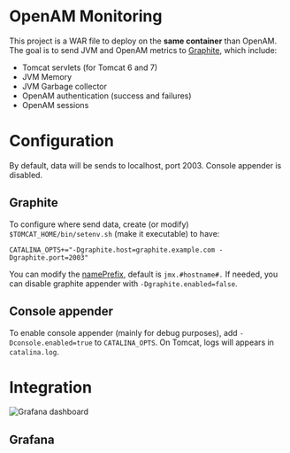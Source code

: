 # OpenAM Monitoring 

This project is a WAR file to deploy on the **same container** than OpenAM.
The goal is to send JVM and OpenAM metrics to [Graphite](http://graphite.wikidot.com), which include:

* Tomcat servlets (for Tomcat 6 and 7)
* JVM Memory
* JVM Garbage collector
* OpenAM authentication (success and failures)
* OpenAM sessions

# Configuration

By default, data will be sends to localhost, port 2003. Console appender is disabled.

## Graphite

To configure where send data, create (or modify) ```$TOMCAT_HOME/bin/setenv.sh``` (make it executable) to have:

    CATALINA_OPTS+="-Dgraphite.host=graphite.example.com -Dgraphite.port=2003"

You can modify the [namePrefix](https://github.com/jmxtrans/embedded-jmxtrans/wiki/Graphite-Writer), default is ```jmx.#hostname#.``` 
If needed, you can disable graphite appender with ```-Dgraphite.enabled=false```.

## Console appender

To enable console appender (mainly for debug purposes), add ```-Dconsole.enabled=true``` to ```CATALINA_OPTS```. On Tomcat, logs will appears in ```catalina.log```. 

# Integration

![Grafana dashboard](https://github.com/OpenCSI/openam-monitoring/raw/master/src/site/screenshot.png)

## Grafana

